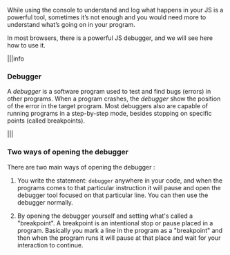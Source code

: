While using the console to understand and log what happens in your JS is a powerful tool, sometimes it’s not enough and you would need more to understand what’s going on in your program.

In most browsers, there is a powerful JS debugger, and we will see here how to use it.

|||info

### Debugger

A *debugger* is a software program used to test and find bugs (errors) in other programs.
When a program crashes, the *debugger* show the position of the error in the target program. Most debuggers also are capable of running programs in a step-by-step mode, besides stopping on specific points (called breakpoints).

|||

### Two ways of opening the debugger

There are two main ways of opening the debugger :

1. You write the statement: `debugger` anywhere in your code, and when the programs comes to that particular instruction it will pause and open the debugger tool focused on that particular line. You can then use the debugger normally.

1. By opening the debugger yourself and setting what's called a "breakpoint". A breakpoint is an intentional stop or pause placed in a program. Basically you mark a line in the program as a "breakpoint" and then when the program runs it will pause at that place and wait for your interaction to continue.
